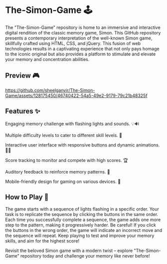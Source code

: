 # The-Simon-Game 🕹️
The "The-Simon-Game" repository is home to an immersive and interactive digital rendition of the classic memory game, Simon. This GitHub repository presents a contemporary interpretation of the well-known Simon game, skillfully crafted using HTML, CSS, and jQuery. This fusion of web technologies results in a captivating experience that not only pays homage to the iconic original but also provides a platform to stimulate and elevate your memory and concentration abilities.

## Preview 🎮

https://github.com/sheelganvir/The-Simon-Game/assets/128175450/46740422-54a5-49e2-9179-79c21b48325f

## Features ✨

 Engaging memory challenge with flashing lights and sounds. 💡🔊
 
 Multiple difficulty levels to cater to different skill levels. 🌟
 
 Interactive user interface with responsive buttons and dynamic animations. 🎨🎉

 Score tracking to monitor and compete with high scores. 🏆

 Auditory feedback to reinforce memory patterns. 🎵

 Mobile-friendly design for gaming on various devices. 📱

## How to Play 🎉
The game starts with a sequence of lights flashing in a specific order.
Your task is to replicate the sequence by clicking the buttons in the same order.
Each time you successfully complete a sequence, the game adds one more step to the pattern, making it progressively harder.
Be careful! If you click the buttons in the wrong order, the game will indicate an incorrect move and the sequence will repeat.
Keep playing to test and improve your memory skills, and aim for the highest score!

Revisit the beloved Simon game with a modern twist – explore "The-Simon-Game" repository today and challenge your memory like never before!
